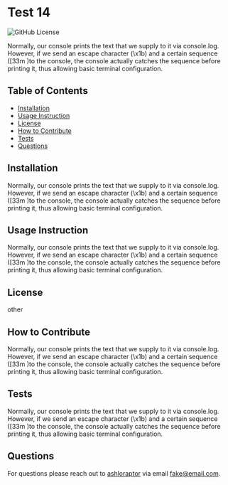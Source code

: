 # Test 14

![GitHub License](https://img.shields.io/badge/license-other-blue.svg)

Normally, our console prints the text that we supply to it via console.log. However, if we send an escape character (\x1b) and a certain sequence ([33m )to the console, the console actually catches the sequence before printing it, thus allowing basic terminal configuration.
## Table of Contents
* [Installation](##-installation)
* [Usage Instruction](##-usage-instruction)
* [License](##license)
* [How to Contribute](##-how-to-contribute)
* [Tests](##-tests)
* [Questions](##-questions)

## Installation
Normally, our console prints the text that we supply to it via console.log. However, if we send an escape character (\x1b) and a certain sequence ([33m )to the console, the console actually catches the sequence before printing it, thus allowing basic terminal configuration.
## Usage Instruction
Normally, our console prints the text that we supply to it via console.log. However, if we send an escape character (\x1b) and a certain sequence ([33m )to the console, the console actually catches the sequence before printing it, thus allowing basic terminal configuration.
## License
other
## How to Contribute
Normally, our console prints the text that we supply to it via console.log. However, if we send an escape character (\x1b) and a certain sequence ([33m )to the console, the console actually catches the sequence before printing it, thus allowing basic terminal configuration.
## Tests
Normally, our console prints the text that we supply to it via console.log. However, if we send an escape character (\x1b) and a certain sequence ([33m )to the console, the console actually catches the sequence before printing it, thus allowing basic terminal configuration.
## Questions
For questions please reach out to [ashloraptor](https://github.com/ashloraptor) via email fake@email.com.